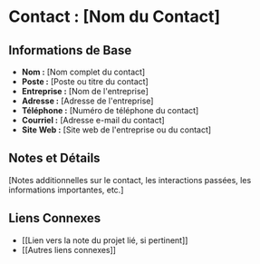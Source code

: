 # Contact : [Nom du Contact]

## Informations de Base

- **Nom :** [Nom complet du contact]
- **Poste :** [Poste ou titre du contact]
- **Entreprise :** [Nom de l'entreprise]
- **Adresse :** [Adresse de l'entreprise]
- **Téléphone :** [Numéro de téléphone du contact]
- **Courriel :** [Adresse e-mail du contact]
- **Site Web :** [Site web de l'entreprise ou du contact]

## Notes et Détails

[Notes additionnelles sur le contact, les interactions passées, les informations importantes, etc.]

## Liens Connexes

- [[Lien vers la note du projet lié, si pertinent]]
- [[Autres liens connexes]]

